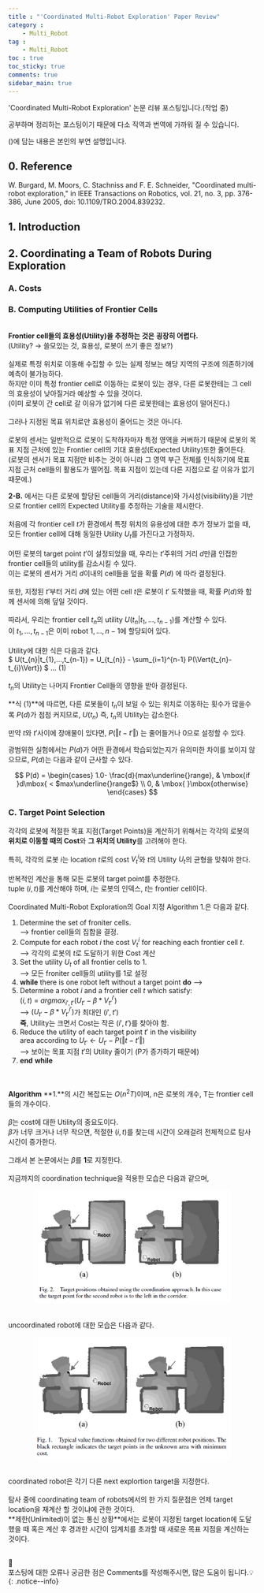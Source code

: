 ```yaml
---
title : "'Coordinated Multi-Robot Exploration' Paper Review"
category :
    - Multi_Robot
tag :
    - Multi_Robot
toc : true
toc_sticky: true
comments: true
sidebar_main: true
---
```


'Coordinated Multi-Robot Exploration' 논문 리뷰 포스팅입니다.(작업 중)

공부하며 정리하는 포스팅이기 때문에 다소 직역과 번역에 가까워 질 수 있습니다.

()에 담는 내용은 본인의 부연 설명입니다.

## 0. Reference
W. Burgard, M. Moors, C. Stachniss and F. E. Schneider, "Coordinated multi-robot exploration," in IEEE Transactions on Robotics, vol. 21, no. 3, pp. 376-386, June 2005, doi: 10.1109/TRO.2004.839232.

## 1. Introduction

## 2. Coordinating a Team of Robots During Exploration
### A. Costs
### B. Computing Utilities of Frontier Cells
<br>**Frontier cell들의 효용성(Utility)을 추정하는 것은 굉장히 어렵다.**<br>
(Utility? -> 쓸모있는 것, 효용성, 로봇이 쓰기 좋은 정보?)<br><br>
실제로 특정 위치로 이동해 수집할 수 있는 실제 정보는 해당 지역의 구조에 의존하기에 예측이 불가능하다.<br>
하지만 이미 특정 frontier cell로 이동하는 로봇이 있는 경우, 다른 로봇한테는 그 cell의 효용성이 낮아질거라 예상할 수 있을 것이다.<br>
(이미 로봇이 간 cell로 갈 이유가 없기에 다른 로봇한테는 효용성이 떨어진다.)<br><br>
그러나 지정된 목표 위치로만 효용성이 줄어드는 것은 아니다.<br><br>
로봇의 센서는 일반적으로 로봇이 도착하자마자 특정 영역을 커버하기 때문에 로봇의 목표 지점 근처에 있는 Frontier cell의 기대 효용성(Expected Utility)또한 줄어든다.<br>
(로봇의 센서가 목표 지점만 비추는 것이 아니라 그 영역 부근 전체를 인식하기에 목표 지점 근처 cell들의 활용도가 떨어짐. 목표 지점이 있는데 다른 지점으로 갈 이유가 없기 때문에.)<br>

**2-B.** 에서는 다른 로봇에 할당된 cell들의 거리(distance)와 가시성(visibility)을 기반으로 frontier cell의 Expected Utility를 추정하는 기술을 제시한다.<br><br>
처음에 각 frontier cell $t$가 환경에서 특정 위치의 유용성에 대한 추가 정보가 없을 때, 모든 frontier cell에 대해 동일한 Utility $U_t$를 가진다고 가정하자.<br><br>
어떤 로봇의 target point $t'$이 설정되었을 때, 우리는 $t'$주위의 거리 $d$만큼 인접한 frontier cell들의 utility를 감소시킬 수 있다.<br>이는 로봇의 센서가 거리 $d$이내의 cell들을 덮을 확률 $P(d)$ 에 따라 결정된다.<br><br>
또한, 지정된 $t'$부터 거리 $d$에 있는 어떤 cell $t$은 로봇이 $t'$ 도착했을 때, 확률 $P(d)$와 함께 센서에 의해 덮일 것이다.<br><br>
따라서, 우리는 frontier cell $t_n$의 utility $U(t_{n}|t_{1},...,t_{n-1})$를 계산할 수 있다.<br>
이 $t_{1},...,t_{n-1}$은 이미 robot $1,...,n-1$에 할당되어 있다.<br><br>
Utility에 대한 식은 다음과 같다.<br>
$ U(t_{n}|t_{1},...,t_{n-1}) = U_{t_{n}} - \sum_{i=1}^{n-1} P(\Vert{t_{n}-t_{i}\Vert}) $     ...   (1)
<br><br>
$t_n$의 Utility는 나머지 Frontier Cell들의 영향을 받아 결정된다.<br>

**식 (1)**에 따르면, 다른 로봇들이 $t_n$이 보일 수 있는 위치로 이동하는 횟수가 많을수록 $P(d)$가 점점 커지므로, $U(t_n)$ 즉, $t_n$의 Utility는 감소한다.
<br>

만약 $t$와 $t'$사이에 장애물이 있다면, $P(\Vert{t-t'\Vert})$ 는 줄어들거나 0으로 설정할 수 있다.<br>

광범위한 실험에서는 $P(d)$가 어떤 환경에서 학습되었는지가 유의미한 차이를 보이지 않으므로, $P(d)$는 다음과 같이 근사할 수 있다.<br>

$$ P(d) = \begin{cases}
1.0- \frac{d}{max\underline{}range}, & \mbox{if }d\mbox{ < $max\underline{}range$} \\
0, & \mbox{ }\mbox{otherwise} 
\end{cases} $$

### C. Target Point Selection
각각의 로봇에 적절한 목표 지점(Target Points)을 계산하기 위해서는 각각의 로봇의 **위치로 이동할 때의 Cost**와 **그 위치의 Utility**를 고려해야 한다.
<br><br>
특히, 각각의 로봇 $i$는 location $t$로의 cost ${V_{t}}^i$와 $t$의 Utility $U_t$의 균형을 맞춰야 한다.
<br><br>
반복적인 계산을 통해 모든 로봇의 target point를 추정한다.<br>
tuple $(i,t)$를 계산해야 하며, $i$는 로봇의 인덱스, $t$는 frontier cell이다.<br><br>
Coordinated Multi-Robot Exploration의 Goal 지정 Algorithm 1.은 다음과 같다.<br>

1. Determine the set of froniter cells.<br>
    --> frontier cell들의 집합을 결정.
2. Compute for each robot $i$ the cost ${V_{t}}^i$ for reaching each frontier cell $t$.<br>
    --> 각각의 로봇의 $t$로 도달하기 위한 Cost 계산
3. Set the utility $U_t$ of all frontier cells to 1.<br>
    --> 모든 froniter cell들의 utility를 1로 설정
4. **while** there is one robot left without a target point **do**
    --> 
5. Determine a robot $i$ and a frontier cell $t$ which satisfy:<br>
    $(i,t)$ = ${argmax_{i',t'}}(U_{t'}-{\beta} * {V_{t'}}^{i'})$<br>
    --> $(U_{t'}-{\beta} * {V_{t'}}^{i'})$가 최대인 $(i',t')$ <br> **즉**, Utility는 크면서 Cost는 작은 $(i',t')$를 찾아야 함.
6. Reduce the utility of each target point $t'$ in the visibility<br>
    area according to $U_{t'}\leftarrow U_{t'}-P(\Vert{t-t'\Vert})$<br>
    --> 보이는 목표 지점 $t'$의 Utility 줄이기 (P가 증가하기 때문에)
7. **end** **while**

<br><br>
**Algorithm** **1.**의 시간 복잡도는 $O(n^2T)$이며, n은 로봇의 개수, T는 frontier cell들의 개수이다.<br><br>
$\beta$는 cost에 대한 Utility의 중요도이다.<br>
$\beta$가 너무 크거나 너무 작으면, 적절한 $(i,t)$를 찾는데 시간이 오래걸려 전체적으로 탐사 시간이 증가한다.<br><br>
그래서 본 논문에서는 $\beta$를 **1**로 지정한다.<br>
<br>
지금까지의 coordination technique을 적용한 모습은 다음과 같으며,
<p align="center"><img src="/MyPDF/CMR1.png" width = "400" ></p><br>
uncoordinated robot에 대한 모습은 다음과 같다.
<p align="center"><img src="/MyPDF/CMR2.png" width = "400" ></p><br>
coordinated robot은 각기 다른 next explortion target을 지정한다.<br><br>
탐사 중에 coordinating team of robots에서의 한 가지 질문점은 언제 target location을 재계산 할 것이냐에 관한 것이다.<br>
**제한(Unlimited)이 없는 통신 상황**에서는 로봇이 지정된 target location에 도달했을 때 혹은 계산 후 경과한 시간이 임계치를 초과할 때 새로운 목표 지점을 계산하는 것이다.<br><br>



📣<br>
포스팅에 대한 오류나 궁금한 점은 Comments를 작성해주시면, 많은 도움이 됩니다.💡
{: .notice--info}